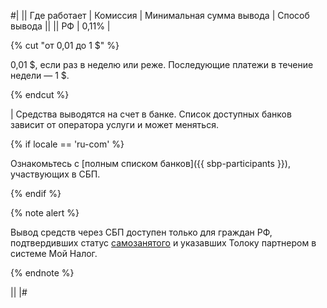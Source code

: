 #|
|| Где работает | Комиссия | Минимальная сумма вывода | Способ вывода ||
|| РФ | 0,11% | 

{% cut "от 0,01 до 1 $" %}

0,01 \$, если раз в неделю или реже. Последующие платежи в течение недели — 1 \$.

{% endcut %} 

| Средства выводятся на счет в банке. Список доступных банков зависит от оператора услуги и может меняться.

{% if locale == 'ru-com' %}

Ознакомьтесь с [полным списком банков]({{ sbp-participants }}), участвующих в СБП.

{% endif %}

{% note alert %}

Вывод средств через СБП доступен только для граждан РФ, подтвердивших статус [самозанятого](../../../../self-employed/about.md) и указавших Толоку партнером в системе Мой Налог.

{% endnote %} 

||
|#
